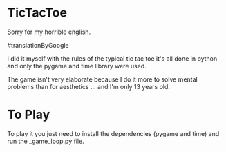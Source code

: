 # TicTacToe
 Sorry for my horrible english.
 
 #translationByGoogle
 
 I did it myself with the rules of the typical tic tac toe it's all done in python and only the pygame and time library were used.
 
 The game isn't very elaborate because I do it more to solve mental problems than for aesthetics ... and I'm only 13 years old.
 
 
 #  To Play
 
To play it you just need to install the dependencies (pygame and time) and run the _game_loop.py file.


